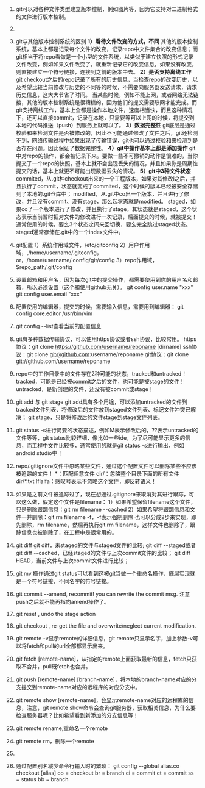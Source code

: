 1. git可以对各种文件类型建立版本控制，例如图片等，因为它支持对二进制格式的文件进行版本控制。

2. 

3. git与其他版本控制系统的区别
  **1）看待文件改变的方式，不同**
  其他的版本控制系统，基本上都是记录每个文件的改变，记录repo中文件集合的改变信息；而git相当于将repo看做是一个小型的文件系统，以类似于建立快照的形式记录文件改变，例如如果文件改变了，就重新记录它的改变信息，如果没有改变，则直接建立一个符号链接，连接到之前的版本中去。
  **2）是否支持离线工作**
  git checkout之后的repo记录了所有的历史信息，当检查repo的改变历史，以及希望比较当前修改与历史的不同等的时候，不需要向服务器发送请求，请求历史信息，这大大节省了时间。
  当某些时候，例如不能上网，或者网络无法链接，其他的版本控制系统是很糟糕的，因为他们的提交需要联网才能完成。而git支持离线工作，基本上全都是操作本地文件，速度相当快，而且这种情况下，还可以直接commit，记录在本地，只需要等可以上网的时候，将提交到本地的代码推送（push）到服务上就可以了。
  **3）数据完整性**
  git底层是通过校验和来检测文件是否被修改的，因此不可能通过修改了文件之后，git还检测不到，网络传输过程中如果出现了传输错误，git也可以通过校验和来检测到是否存在问题。因此保证了数据完整性。
  **4）git中操作基本上都是添加操作**
  git中对repo的操作，都会被记录下来。要做一些不可撤销的动作是很难的，当你提交了一个repo的快照，基本上就不会出现丢失的情况，并且如果你是周期性提交的话，基本上就更不可能出现数据丢失的情况。
  **5）git中3种文件状态**
  commited，从.git种checkout出来的一个工程版本，如果对其修改i之后，并且执行了commit，状态就变成了commited，这个时候的版本已经被安全存储到了本地的.git仓库中；
  modified，从.git中co出一个版本，并且进行了修改，并且没有commit、没有stage，那么起状态就是modified。
  staged，如果co了一个版本进行了修改，并且执行了stage，其状态就是staged，这个状态表示当前暂时把对文件的修改进行一次记录，后面提交的时候，就被提交！
  通常使用的时候，要么3个状态之间来回切换，要么完全跳过staged状态。staged通常存储在.git中的一个index文件中。

4. git配置
  1）系统作用域文件，/etc/gitconfig
  2）用户作用域，,/home/username/.gitconfig，or，/home/username/.config/git/config
  3）repo作用域，$repo_path/.git/config

5. 设置邮箱和用户名，因为每次git中的提交操作，都需要使用到你的用户名和邮箱，所以必须设置（这个和使用github无关）。
  git config user.name "xxx"
  git config user.email "xxx"

6. 配置使用的编辑器，提交的时候，需要输入信息，需要用到编辑器：
  git config core.editor /usr/bin/vim

7. git config --list查看当前的配置信息

8. git有多种数据传输协议，可以使用https协议或者ssh协议，比较常用。
  https协议：git clone https://github.com/username/reponame [dirname]
  ssh协议：git clone git@github.com:username/reponame
  git协议：git clone git://github.com/username/reponame

9. repo中的工作目录中的文件存在2种可能的状态，tracked和untracked！
  tracked，可能是已经被commit之后的文件，也可能是被stage的文件！
  untracked，是新创建的文件，还没有被commit或stage！

10. git add 与 git stage
  git add具有多个用途，可以添加untracked的文件到tracked文件列表、将修改后的文件放到staged文件列表、标记文件冲突已解决；
  git stage，只是将修改后的文件stage到stage文件列表。

11. git status -s进行简要的状态描述，例如M表示修改后的，??表示untracked的文件等等，git status比较详细，像比如一些ide，为了尽可能显示更多的信息，而工程中文件比较多，通常使用的就是git status -s进行输出，例如android studio中！

12. repo/.gitignore文件中忽略某些文件，通过这个配置文件可以删除某些不应该被追踪的文件！
   \*：匹配任意文件
   dir/：忽略整个目录下面的所有文件
   dir/*.txt
   !flalfa：感叹号表示不忽略这个文件，即反转语义！

13. 如果是之前文件被追踪过了，现在想通过.gitignore来取消对其进行跟踪，可以这么做，假定这个文件是filename：
   1）如果希望保留filename这个文件，只是删除跟踪信息：git rm filename --cached
   2）如果希望将跟踪信息和文件一并删除：git rm filename -f，-f表示强制删除
   也可以分成2步来实现，即先删除，rm filename，然后再执行git rm filename，这样文件也删除了，跟踪信息也被删除了，在工程中是很常用的。

14. git diff
   git diff，未staged的文件与staged文件的比较;
   git diff --staged或者git diff --cached，已经staged的文件与上次commit文件的比较；
   git diff HEAD，当前文件与上次commit文件进行比较；

15. git mv 操作通过git status可以看到这被git当做一个重命名操作，底层实现就是一个符号链接，不同名字的符号链接。

16. git commit --amend, recommit! you can rewrite the commit msg. 注意push之后就不能再指向amend操作了。

17. git reset <file>, undo the stage action
18. git checkout <file>, re-get the file and overwrite\neglect current modification.
19. git remote -v显示remote的详细信息，git remote只显示名字，加上参数-v可以将fetch和pull的url全部都显示出来。
20. git fetch [remote-name]，从指定的remote上面获取最新的信息，fetch只获取不合并，pull既fetch也合并。
21. git push [remote-name] [branch-name]，将本地的branch-name对应的分支提交到remote-name对应的远程库的对应分支中。
22. git remote show [remote-name]，会显示remote-name对应的远程库的信息，注意，git remote show命令会查询git服务器，获取相关信息，为什么要检查服务器呢？比如希望看到新添加的分支信息等！
23. git remote rename,重命名一个remote
24. git remote rm，删除一个remote
25. 
26. 通过配置别名减少命令行输入时的繁琐：
   git config --global alias.co checkout
   [alias]
         co = checkout
         br = branch
         ci = commit
         ct = commit
         ss = status
         bb = branch



